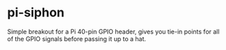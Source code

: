 # pi-siphon
Simple breakout for a Pi 40-pin GPIO header, gives you tie-in points for all of the GPIO signals before passing it up to a hat.
